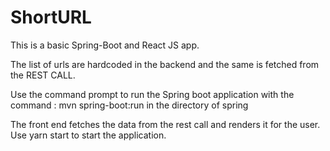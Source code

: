# ShortURL

This is a basic Spring-Boot and React JS app.

The list of urls are hardcoded in the backend and the same is fetched from the REST CALL.

Use the command prompt to run the Spring boot application with the command : mvn spring-boot:run in the directory of spring

The front end fetches the data from the rest call and renders it for the user.
Use yarn start to start the application.
